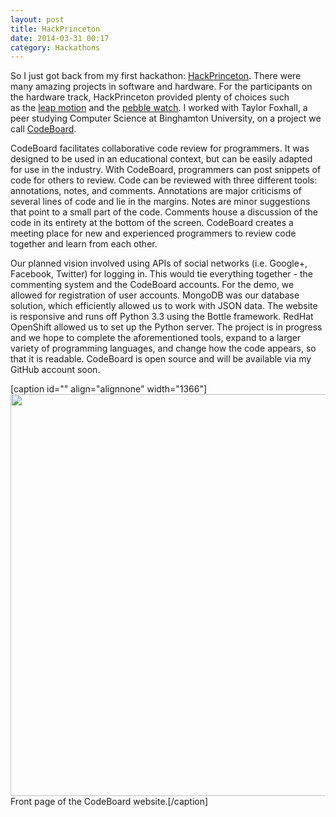 ```yaml
---
layout: post
title: HackPrinceton
date: 2014-03-31 00:17
category: Hackathons
---
```


So I just got back from my first hackathon: [HackPrinceton](http://hackprinceton.com/). There were many amazing projects in software and hardware. For the participants on the hardware track, HackPrinceton provided plenty of choices such as the [leap motion](https://www.leapmotion.com) and the [pebble watch](https://getpebble.com/). I worked with Taylor Foxhall, a peer studying Computer Science at Binghamton University, on a project we call [CodeBoard](http://www.code-board.com/).

CodeBoard facilitates collaborative code review for programmers. It was designed to be used in an educational context, but can be easily adapted for use in the industry. With CodeBoard, programmers can post snippets of code for others to review. Code can be reviewed with three different tools: annotations, notes, and comments. Annotations are major criticisms of several lines of code and lie in the margins. Notes are minor suggestions that point to a small part of the code. Comments house a discussion of the code in its entirety at the bottom of the screen. CodeBoard creates a meeting place for new and experienced programmers to review code together and learn from each other.

Our planned vision involved using APIs of social networks (i.e. Google+, Facebook, Twitter) for logging in. This would tie everything together - the commenting system and the CodeBoard accounts. For the demo, we allowed for registration of user accounts. MongoDB was our database solution, which efficiently allowed us to work with JSON data. The website is responsive and runs off Python 3.3 using the Bottle framework. RedHat OpenShift allowed us to set up the Python server. The project is in progress and we hope to complete the aforementioned tools, expand to a larger variety of programming languages, and change how the code appears, so that it is readable. CodeBoard is open source and will be available via my GitHub account soon.

[caption id="" align="alignnone" width="1366"]<img src="http://alanplotko.com/wp-content/uploads/2014/03/CodeBoard.jpg" alt="" width="1366" height="643" /> Front page of the CodeBoard website.[/caption]
